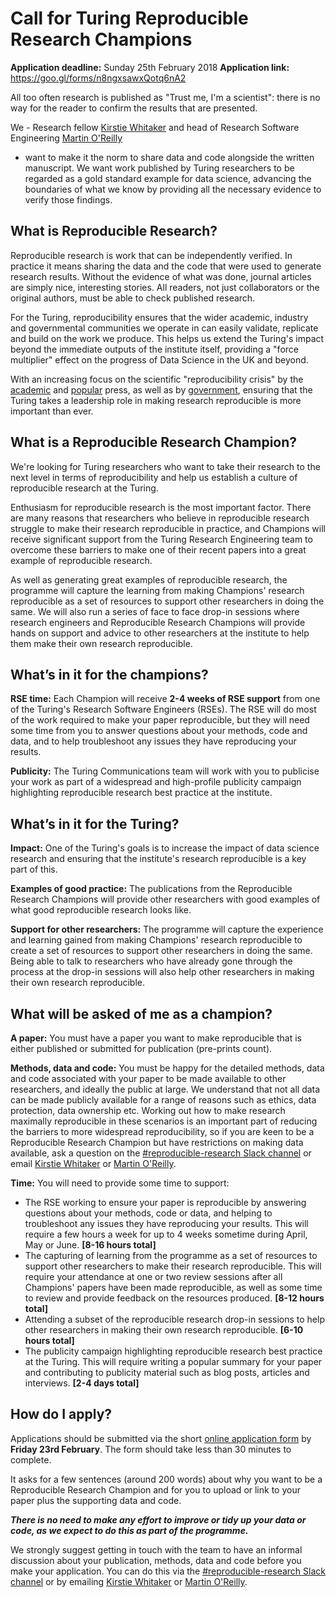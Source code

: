 # Call for Turing Reproducible Research Champions

**Application deadline:** Sunday 25th February 2018
**Application link:** https://goo.gl/forms/n8ngxsawxQotq6nA2

All too often research is published as "Trust me, I'm a scientist": there is no
way for the reader to confirm the results that are presented.

We - Research fellow [Kirstie Whitaker](https://github.com/kirstiej) and head 
of Research Software Engineering [Martin O'Reilly](https://github.com/martintoreilly)
- want to make it the norm to share data and code alongside the written manuscript.
We want work published by Turing researchers to be regarded as a gold standard
example for data science, advancing the boundaries of what we know by providing
all the necessary evidence to verify those findings.

## What is Reproducible Research?
Reproducible research is work that can be independently verified. In practice it
means sharing the data and the code that were used to generate research
results. Without the evidence of what was done, journal articles are simply
nice, interesting stories. All readers, not just collaborators or the original
authors, must be able to check published research.

For the Turing, reproducibility ensures that the wider academic, industry and
governmental communities we operate in can easily validate, replicate and build
on the work we produce. This helps us extend the Turing's impact beyond the
immediate outputs of the institute itself, providing a "force multiplier" effect
on the progress of Data Science in the UK and beyond.

With an increasing focus on the scientific "reproducibility crisis" by the
[academic](http://www.nature.com/news/1-500-scientists-lift-the-lid-on-reproducibility-1.19970)
and [popular](http://www.bbc.co.uk/news/science-environment-39054778) press, as
well as by [government](https://www.parliament.uk/business/committees/committees-a-z/commons-select/science-and-technology-committee/inquiries/parliament-2015/inquiry6/),
ensuring that the Turing takes a leadership role in making research reproducible
is more important than ever.

## What is a Reproducible Research Champion?

We're looking for Turing researchers who want to take their research to the
next level in terms of reproducibility and help us establish a culture of
reproducible research at the Turing.

Enthusiasm for reproducible research is the most important factor. There are many
reasons that researchers who believe in reproducible research struggle to make
their research reproducible in practice, and Champions will receive significant
support from the Turing Research Engineering team to overcome these barriers to
make one of their recent papers into a great example of reproducible research.

As well as generating great examples of reproducible research, the programme
will capture the learning from making Champions' research reproducible as a set
of resources to support other researchers in doing the same. We will also run a
series of face to face drop-in sessions where research engineers and Reproducible
Research Champions will provide hands on support and advice to other researchers
at the institute to help them make their own research reproducible.

## What’s in it for the champions?

**RSE time:** Each Champion will receive **2-4 weeks of RSE support** from
one of the Turing's Research Software Engineers (RSEs). The RSE will do most of
the work required to make your paper reproducible, but they will need some time
from you to answer questions about your methods, code and data, and to help
troubleshoot any issues they have reproducing your results.

**Publicity:** The Turing Communications team will work with you to publicise
your work as part of a widespread and high-profile publicity campaign
highlighting reproducible research best practice at the institute.

## What’s in it for the Turing?

**Impact:** One of the Turing's goals is to increase the impact of data science
research and ensuring that the institute's research reproducible is a key
part of this.

**Examples of good practice:** The publications from the Reproducible Research
Champions will provide other researchers with good examples of what good
reproducible research looks like.

**Support for other researchers:** The programme will capture the experience
and learning gained from making Champions' research reproducible to create a
set of resources to support other researchers in doing the same. Being able to
talk to researchers who have already gone through the process at the drop-in
sessions will also help other researchers in making their own research
reproducible.

## What will be asked of me as a champion?

**A paper:** You must have a paper you want to make reproducible that
is either published or submitted for publication (pre-prints count).

**Methods, data and code:** You must be happy for the detailed methods, data and
code associated with your paper to be made available to other researchers, and
ideally the public at large. We understand that not all data can be made
publicly available for a range of reasons such as ethics, data protection,
data ownership etc. Working out how to make research maximally reproducible in
these scenarios is an important part of reducing the barriers to more widespread
reproducibility, so if you are keen to be a Reproducible Research Champion but
have restrictions on making data available, ask a question on the
[#reproducible-research Slack channel](https://alan-turing-institute.slack.com/messages/C6XEYUQPR) or email [Kirstie Whitaker](mailto:kwhitaker@turing.ac.uk) or [Martin O'Reilly](mailto:moreilly@turing.ac.uk).

**Time:** You will need to provide some time to support:

- The RSE working to ensure your paper is reproducible by answering questions about
your methods, code or data, and helping to troubleshoot any issues they have
reproducing your results. This will require a few hours a week for up to 4 weeks
sometime during April, May or June. **[8-16 hours total]**
- The capturing of learning from the programme as a set of resources to support
other researchers to make their research reproducible. This will require your attendance
at one or two review sessions after all Champions' papers have been
made reproducible, as well as some time to review and provide feedback on the
resources produced. **[8-12 hours total]**
- Attending a subset of the reproducible research drop-in sessions to help other
researchers in making their own research reproducible. **[6-10 hours total]**
- The publicity campaign highlighting reproducible research best practice at the
Turing. This will require writing a popular summary for your paper and
contributing to publicity material such as blog posts, articles and interviews.
**[2-4 days total]**

## How do I apply?

Applications should be submitted via the short [online application form](https://goo.gl/forms/9znG3PFyBjuNNhM22) by **Friday 23rd February**. The form should take less than 30 minutes to complete.

It asks for a few sentences (around 200 words) about why you want to be a Reproducible Research Champion
and for you to upload or link to your paper plus the supporting data and code.

***There is no need to make any effort to improve or tidy up your data or code,
as we expect to do this as part of the programme.***

We strongly suggest getting in touch with the team to have an informal
discussion about your publication, methods, data and code before you make your
application. You can do this via the
[#reproducible-research Slack channel](https://alan-turing-institute.slack.com/messages/C6XEYUQPR)
or by emailing [Kirstie Whitaker](mailto:kwhitaker@turing.ac.uk) or
[Martin O'Reilly](mailto:moreilly@turing.ac.uk).
